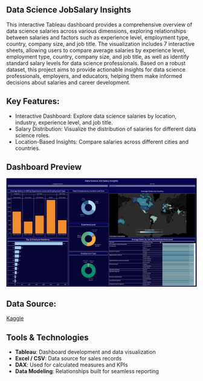 ## Data Science JobSalary Insights

This interactive Tableau dashboard provides a comprehensive overview of data science salaries across various dimensions, exploring relationships between salaries and factors such as experience level, employment type, country, company size, and job title. The visualization includes 7 interactive sheets, allowing users to compare average salaries by experience level, employment type, country, company size, and job title, as well as identify standard salary levels for data science professionals. Based on a robust dataset, this project aims to provide actionable insights for data science professionals, employers, and educators, helping them make informed decisions about salaries and career development.

 ## Key Features:

- Interactive Dashboard: Explore data science salaries by location, industry, experience level, and job title.
- Salary Distribution: Visualize the distribution of salaries for different data science roles.
- Location-Based Insights: Compare salaries across different cities and countries.

## Dashboard Preview
![Dashboard](/DataScience-JobSalary-Insights/DataScience_JobSalary_Insights.png)

## Data Source:
[Kaggle](https://www.kaggle.com/datasets/ruchi798/data-science-job-salaries)


## Tools & Technologies
- **Tableau**: Dashboard development and data visualization
- **Excel / CSV**: Data source for sales records
- **DAX**: Used for calculated measures and KPIs
- **Data Modeling**: Relationships built for seamless reporting
